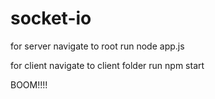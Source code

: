 # socket-io

for server
navigate to root run
node app.js


for client 
navigate to client folder run
npm start


BOOM!!!!
